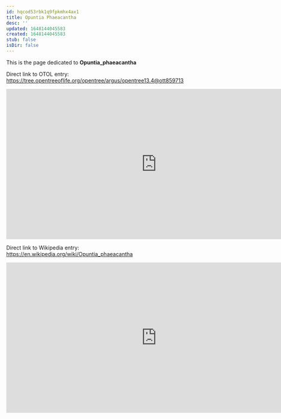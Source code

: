 ```yaml
---
id: hqcod53rbk1q9fpkmhx4ax1
title: Opuntia Phaeacantha
desc: ''
updated: 1648144045583
created: 1648144045583
stub: false
isDir: false
---
```

This is the page dedicated to **Opuntia_phaeacantha**


Direct link to OTOL entry: https://tree.opentreeoflife.org/opentree/argus/opentree13.4@ott859713



<html>
    <body>
    <iframe src="https://tree.opentreeoflife.org/opentree/argus/opentree13.4@ott859713"
    width="800" height="400" frameborder="0" allowfullscreen> </iframe>
    </body>
</html>
    


Direct link to Wikipedia entry: https://en.wikipedia.org/wiki/Opuntia_phaeacantha



<html>
    <body>
    <iframe src="https://en.wikipedia.org/wiki/Opuntia_phaeacantha"
    width="800" height="400" frameborder="0" allowfullscreen> </iframe>
    </body>
</html>
    
